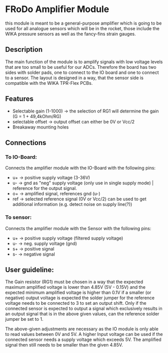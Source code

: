 # FRoDo Amplifier Module
this module is meant to be a general-purpose amplifier which is going to be used for all analogue sensors which will be in the rocket, those include the WIKA pressure sensors as well as the fancy-fins strain gauges.

## Description
The main function of the module is to amplify signals with low voltage levels that are too small to be useful for our ADCs. Therefore the board has two sides with solder pads, one to connect to the IO board and one to connect to a sensor. The layout is designed in a way, that the sensor side is compatible with the WIKA TPR-Flex PCBs.

## Features
* Selectable gain (1-1000) -> the selection of RG1 will determine the gain (G = 1 + 49,4kOhm/RG)
* selectable offset -> output offset can either be 0V or Vcc/2
* Breakaway mounting holes
## Connections
### To IO-Board:
Connects the amplifier module with the IO-Board with the following pins:
* u+  ->  positive supply voltage (3-36V)
* u-  ->  gnd as "neg" supply voltage (only use in single supply mode) | reference for the output signal.
* o+  ->  amplified signal, references gnd (u-)
* ref  ->  selected reference signal (0V or Vcc/2) can be used to get additional information (e.g. detect noise on supply line(?))

### To sensor:
Connects the amplifier module with the Sensor with the following pins:
* u+  -> positive supply voltage (filtered supply voltage)
* u-  -> neg. supply voltage (gnd)
* s+  -> positive signal
* s-  -> negative signal

## User guideline:
The Gain resistor (RG1) must be chosen in a way that the expected maximum amplified voltage is lower than 4.85V (5V - 0.15V) and the expected minimum amplified voltage is higher than 0.1V if a smaller (or negative) output voltage is expected the solder jumper for the reference voltage needs to be connected to 3 to set an output shift.
Only if the connected sensor is expected to output a signal which exclusively results in an output signal that is in the above given values, can the reference solder jumper be set to 1.

The above-given adjustments are necessary as the IO module is only able to read values between 0V and 5V. A higher Input voltage can be used if the connected sensor needs a supply voltage which exceeds 5V. The amplified signal then still needs to be smaller than the given 4.85V.
